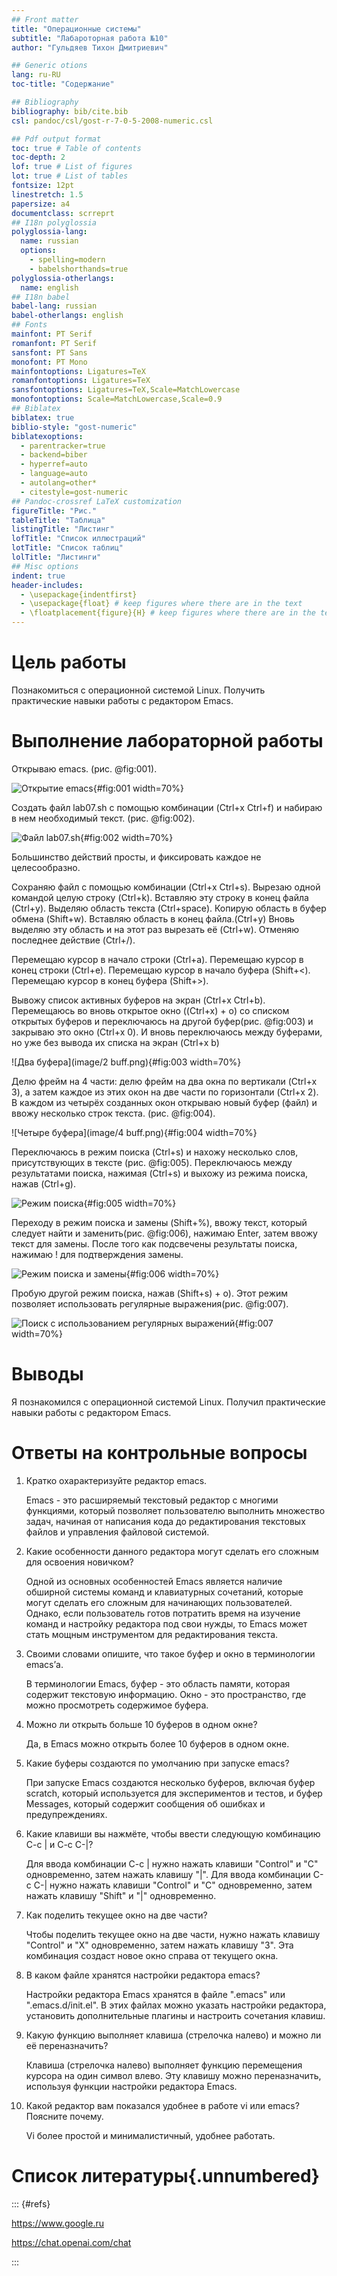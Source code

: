 ```yaml
---
## Front matter
title: "Операционные системы"
subtitle: "Лабароторная работа №10"
author: "Гульдяев Тихон Дмитриевич"

## Generic otions
lang: ru-RU
toc-title: "Содержание"

## Bibliography
bibliography: bib/cite.bib
csl: pandoc/csl/gost-r-7-0-5-2008-numeric.csl

## Pdf output format
toc: true # Table of contents
toc-depth: 2
lof: true # List of figures
lot: true # List of tables
fontsize: 12pt
linestretch: 1.5
papersize: a4
documentclass: scrreprt
## I18n polyglossia
polyglossia-lang:
  name: russian
  options:
	- spelling=modern
	- babelshorthands=true
polyglossia-otherlangs:
  name: english
## I18n babel
babel-lang: russian
babel-otherlangs: english
## Fonts
mainfont: PT Serif
romanfont: PT Serif
sansfont: PT Sans
monofont: PT Mono
mainfontoptions: Ligatures=TeX
romanfontoptions: Ligatures=TeX
sansfontoptions: Ligatures=TeX,Scale=MatchLowercase
monofontoptions: Scale=MatchLowercase,Scale=0.9
## Biblatex
biblatex: true
biblio-style: "gost-numeric"
biblatexoptions:
  - parentracker=true
  - backend=biber
  - hyperref=auto
  - language=auto
  - autolang=other*
  - citestyle=gost-numeric
## Pandoc-crossref LaTeX customization
figureTitle: "Рис."
tableTitle: "Таблица"
listingTitle: "Листинг"
lofTitle: "Список иллюстраций"
lotTitle: "Список таблиц"
lolTitle: "Листинги"
## Misc options
indent: true
header-includes:
  - \usepackage{indentfirst}
  - \usepackage{float} # keep figures where there are in the text
  - \floatplacement{figure}{H} # keep figures where there are in the text
---
```


# Цель работы

Познакомиться с операционной системой Linux. Получить практические навыки работы с редактором Emacs.

# Выполнение лабораторной работы

Открываю emacs. (рис. @fig:001).

![Открытие emacs](image/emacs.png){#fig:001 width=70%}

Создать файл lab07.sh с помощью комбинации (Ctrl+x Ctrl+f) и набираю в нем необходимый текст.  (рис. @fig:002).

![Файл lab07.sh](image/lab07.png){#fig:002 width=70%}

Большинство действий просты, и фиксировать каждое не целесообразно.

Сохраняю файл с помощью комбинации (Ctrl+x Ctrl+s). Вырезаю одной командой целую строку (Ctrl+k). Вставляю эту строку в конец файла (Ctrl+y). Выделяю область текста (Ctrl+space). Копирую область в буфер обмена (Shift+w). Вставляю область в конец файла.(Ctrl+y) Вновь выделяю эту область и на этот раз вырезать её (Ctrl+w). Отменяю последнее действие (Ctrl+/).

Перемещаю курсор в начало строки (Ctrl+a). Перемещаю курсор в конец строки (Ctrl+e). Перемещаю курсор в начало буфера (Shift+<). Перемещаю курсор в конец буфера (Shift+>).

Вывожу список активных буферов на экран (Ctrl+x Ctrl+b). Перемещаюсь во вновь открытое окно ((Ctrl+x) + o) со списком открытых буферов и переключаюсь на другой буфер(рис. @fig:003) и закрываю это окно (Ctrl+x 0). И вновь переключаюсь между буферами, но уже без вывода их списка на экран (Ctrl+x b)

![Два буфера](image/2 buff.png){#fig:003 width=70%}

Делю фрейм на 4 части: делю фрейм на два окна по вертикали
(Ctrl+x 3), а затем каждое из этих окон на две части по горизонтали (Ctrl+x 2). В каждом из четырёх созданных окон открываю новый буфер (файл) и ввожу несколько строк текста. (рис. @fig:004).

![Четыре буфера](image/4 buff.png){#fig:004 width=70%}

Переключаюсь в режим поиска (Ctrl+s) и нахожу несколько слов, присутствующих в тексте (рис. @fig:005). Переключаюсь между результатами поиска, нажимая (Ctrl+s) и выхожу из режима поиска, нажав (Ctrl+g).

![Режим поиска](image/found.png){#fig:005 width=70%}

Переходу в режим поиска и замены (Shift+%), ввожу текст, который следует найти и заменить(рис. @fig:006), нажимаю Enter, затем ввожу текст для замены. После того как подсвечены результаты поиска, нажимаю ! для подтверждения замены.

![Режим поиска и замены](image/replace.png){#fig:006 width=70%}

Пробую другой режим поиска, нажав (Shift+s) + o). Этот режим позволяет использовать регулярные выражения(рис. @fig:007).

![Поиск с использованием регулярных выражений](image/reg.png){#fig:007 width=70%}

# Выводы

Я познакомился с операционной системой Linux. Получил практические навыки работы с редактором Emacs.

# Ответы на контрольные вопросы

1. Кратко охарактеризуйте редактор emacs.

   Emacs - это расширяемый текстовый редактор с многими функциями, который позволяет пользователю выполнить множество задач, начиная от написания кода до редактирования текстовых файлов и управления файловой системой.

2. Какие особенности данного редактора могут сделать его сложным для освоения новичком?

   Одной из основных особенностей Emacs является наличие обширной системы команд и клавиатурных сочетаний, которые могут сделать его сложным для начинающих пользователей. Однако, если пользователь готов потратить время на изучение команд и настройку редактора под свои нужды, то Emacs может стать мощным инструментом для редактирования текста.

3. Своими словами опишите, что такое буфер и окно в терминологии emacs’а.

   В терминологии Emacs, буфер - это область памяти, которая содержит текстовую информацию. Окно - это пространство, где можно просмотреть содержимое буфера.

4. Можно ли открыть больше 10 буферов в одном окне?

   Да, в Emacs можно открыть более 10 буферов в одном окне.

5. Какие буферы создаются по умолчанию при запуске emacs?

   При запуске Emacs создаются несколько буферов, включая буфер scratch, который используется для экспериментов и тестов, и буфер Messages, который содержит сообщения об ошибках и предупреждениях.

6. Какие клавиши вы нажмёте, чтобы ввести следующую комбинацию C-c | и C-c C-|?

   Для ввода комбинации C-c | нужно нажать клавиши "Control" и "C" одновременно, затем нажать клавишу "|". Для ввода комбинации C-c C-| нужно нажать клавиши "Control" и "C" одновременно, затем нажать клавишу "Shift" и "|" одновременно.

7. Как поделить текущее окно на две части?

     Чтобы поделить текущее окно на две части, нужно нажать клавишу "Control" и "X" одновременно, затем нажать клавишу "3". Эта комбинация создаст новое окно справа от текущего окна.

8. В каком файле хранятся настройки редактора emacs?

   Настройки редактора Emacs хранятся в файле ".emacs" или ".emacs.d/init.el". В этих файлах можно указать настройки редактора, установить дополнительные плагины и настроить сочетания клавиш.

9. Какую функцию выполняет клавиша (стрелочка налево) и можно ли её переназначить?

   Клавиша (стрелочка налево) выполняет функцию перемещения курсора на один символ влево. Эту клавишу можно переназначить, используя функции настройки редактора Emacs.

10. Какой редактор вам показался удобнее в работе vi или emacs? Поясните почему.

     Vi более простой и минималистичный, удобнее работать.

# Список литературы{.unnumbered}

::: {#refs}

https://www.google.ru

https://chat.openai.com/chat

:::
